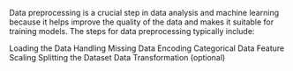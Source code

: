 Data preprocessing is a crucial step in data analysis and machine learning because it helps improve the quality of the data and makes it suitable for training models. The steps for data preprocessing typically include:

Loading the Data
Handling Missing Data
Encoding Categorical Data
Feature Scaling
Splitting the Dataset
Data Transformation (optional)
